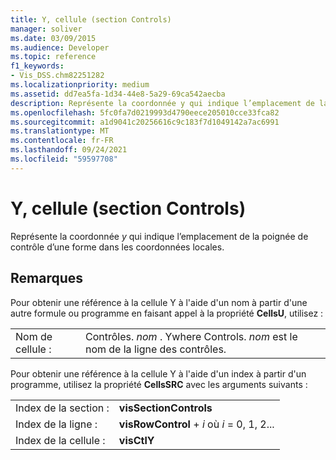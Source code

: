 ```yaml
---
title: Y, cellule (section Controls)
manager: soliver
ms.date: 03/09/2015
ms.audience: Developer
ms.topic: reference
f1_keywords:
- Vis_DSS.chm82251282
ms.localizationpriority: medium
ms.assetid: dd7ea5fa-1d34-44e8-5a29-69ca542aecba
description: Représente la coordonnée y qui indique l’emplacement de la poignée de contrôle d’une forme dans les coordonnées locales.
ms.openlocfilehash: 5fc0fa7d0219993d4790eece205010cce33fca82
ms.sourcegitcommit: a1d9041c20256616c9c183f7d1049142a7ac6991
ms.translationtype: MT
ms.contentlocale: fr-FR
ms.lasthandoff: 09/24/2021
ms.locfileid: "59597708"
---
```

# <a name="y-cell-controls-section"></a>Y, cellule (section Controls)

Représente la coordonnée  *y*  qui indique l’emplacement de la poignée de contrôle d’une forme dans les coordonnées locales. 
  
## <a name="remarks"></a>Remarques

Pour obtenir une référence à la cellule Y à l'aide d'un nom à partir d'une autre formule ou programme en faisant appel à la propriété **CellsU**, utilisez : 
  
|||
|:-----|:-----|
| Nom de cellule :  <br/> | Contrôles.  *nom*  . Ywhere Controls.  *nom*  est le nom de la ligne des contrôles.  <br/> |
   
Pour obtenir une référence à la cellule Y à l'aide d'un index à partir d'un programme, utilisez la propriété **CellsSRC** avec les arguments suivants : 
  
|||
|:-----|:-----|
| Index de la section :  <br/> |**visSectionControls** <br/> |
| Index de la ligne :  <br/> |**visRowControl**  +   *i* où *i* = 0, 1, 2...  <br/> |
| Index de la cellule :  <br/> |**visCtlY** <br/> |
   

